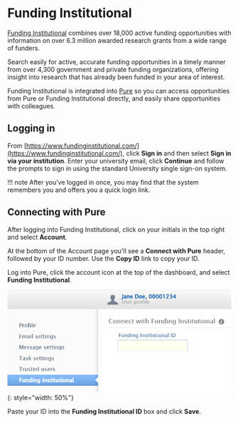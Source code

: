 # Funding Institutional

[Funding Institutional](https://www.fundinginstitutional.com/) combines over 18,000 active funding opportunities with information on over 6.3 million awarded research grants from a wide range of funders.

Search easily for active, accurate funding opportunities in a timely manner from over 4,300 government and private funding organizations, offering insight into research that has already been funded in your area of interest.

Funding Institutional is integrated into [Pure](pure.md) so you can access opportunities from Pure or Funding Institutional directly, and easily share opportunities with colleagues.

## Logging in

From [https://www.fundinginstitutional.com/](https://www.fundinginstitutional.com/), click **Sign in** and then select **Sign in via your institution**. Enter your university email, click **Continue** and follow the prompts to sign in using the standard University single sign-on system.

!!! note
    After you've logged in once, you may find that the system remembers you and offers you a quick login link.

## Connecting with Pure

After logging into Funding Institutional, click on your initials in the top right and select **Account**.

At the bottom of the Account page you'll see a **Connect with Pure** header, followed by your ID number. Use the **Copy ID** link to copy your ID.

Log into Pure, click the account icon at the top of the dashboard, and select **Funding Institutional**.

![Pure form for adding FI ID details](img/pure-fi.png){: style="width: 50%"}

Paste your ID into the **Funding Institutional ID** box and click **Save**.
